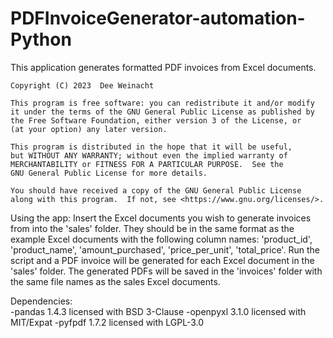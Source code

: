 # PDFInvoiceGenerator-automation-Python

This application generates formatted PDF invoices from Excel documents.

    Copyright (C) 2023  Dee Weinacht

    This program is free software: you can redistribute it and/or modify
    it under the terms of the GNU General Public License as published by
    the Free Software Foundation, either version 3 of the License, or
    (at your option) any later version.

    This program is distributed in the hope that it will be useful,
    but WITHOUT ANY WARRANTY; without even the implied warranty of
    MERCHANTABILITY or FITNESS FOR A PARTICULAR PURPOSE.  See the
    GNU General Public License for more details.

    You should have received a copy of the GNU General Public License
    along with this program.  If not, see <https://www.gnu.org/licenses/>.


Using the app:
Insert the Excel documents you wish to generate invoices from into the 
'sales' folder. They should be in the same format as the example Excel documents
with the following column names: 'product_id', 'product_name', 'amount_purchased',
'price_per_unit', 'total_price'.
Run the script and a PDF invoice will be generated for each Excel document
in the 'sales' folder. The generated PDFs will be saved in the 'invoices'
folder with the same file names as the sales Excel documents.
    

Dependencies:  
-pandas 1.4.3 licensed with BSD 3-Clause
-openpyxl 3.1.0 licensed with MIT/Expat
-pyfpdf 1.7.2 licensed with LGPL-3.0
